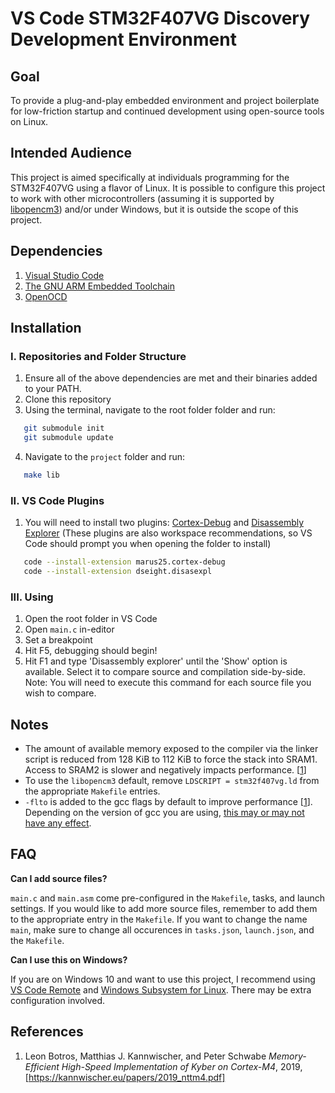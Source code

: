 # VS Code STM32F407VG Discovery Development Environment

## Goal
To provide a plug-and-play embedded environment and project boilerplate for low-friction startup and continued development using open-source tools on Linux.

## Intended Audience
This project is aimed specifically at individuals programming for the STM32F407VG using a flavor of Linux. It is possible to configure this project to work with other microcontrollers (assuming it is supported by [libopencm3](https://github.com/libopencm3/libopencm3)) and/or under Windows, but it is outside the scope of this project.

## Dependencies
1. [Visual Studio Code](https://code.visualstudio.com/)
2. [The GNU ARM Embedded Toolchain](https://developer.arm.com/tools-and-software/open-source-software/developer-tools/gnu-toolchain/gnu-rm)
3. [OpenOCD](http://openocd.org/)

## Installation
### I. Repositories and Folder Structure
1. Ensure all of the above dependencies are met and their binaries added to your PATH.
2. Clone this repository
3. Using the terminal, navigate to the root folder folder and run:
```bash
   git submodule init
   git submodule update
```
4. Navigate to the `project` folder and run:
```bash
   make lib
```
### II. VS Code Plugins
1. You will need to install two plugins: [Cortex-Debug](https://marketplace.visualstudio.com/items?itemName=marus25.cortex-debug) and [Disassembly Explorer](https://marketplace.visualstudio.com/items?itemName=dseight.disasexpl)
(These plugins are also workspace recommendations, so VS Code should prompt you when opening the folder to install)
```bash
   code --install-extension marus25.cortex-debug
   code --install-extension dseight.disasexpl
```

### III. Using
1. Open the root folder in VS Code
2. Open `main.c` in-editor
3. Set a breakpoint
4. Hit F5, debugging should begin!
5. Hit F1 and type 'Disassembly explorer' until the 'Show' option is available. Select it to compare source and compilation side-by-side. Note: You will need to execute this command for each source file you wish to compare.

## Notes
* The amount of available memory exposed to the compiler via the linker script is reduced from 128 KiB to 112 KiB to force the stack into SRAM1. Access to SRAM2 is slower and negatively impacts performance. [[1](https://kannwischer.eu/papers/2019_nttm4.pdf)]
* To use the `libopencm3` default, remove `LDSCRIPT = stm32f407vg.ld` from the appropriate `Makefile` entries.
* `-flto` is added to the gcc flags by default to improve performance [[1](https://kannwischer.eu/papers/2019_nttm4.pdf)]. Depending on the version of gcc you are using, [this may or may not have any effect](https://stackoverflow.com/questions/31688069/requirements-to-use-flto). 

## FAQ
**Can I add source files?**

`main.c` and `main.asm` come pre-configured in the `Makefile`, tasks, and launch settings. If you would like to add more source files, remember to add them to the appropriate entry in the `Makefile`. If you want to change the name `main`, make sure to change all occurences in `tasks.json`, `launch.json`, and the `Makefile`.
   
**Can I use this on Windows?**

If you are on Windows 10 and want to use this project, I recommend using [VS Code Remote](https://code.visualstudio.com/docs/remote/remote-overview) and [Windows Subsystem for Linux](https://docs.microsoft.com/en-us/windows/wsl/install-win10). There may be extra configuration involved.

## References
1. Leon Botros, Matthias J. Kannwischer, and Peter Schwabe _Memory-Efficient High-Speed Implementation of Kyber on Cortex-M4_, 2019, [https://kannwischer.eu/papers/2019_nttm4.pdf]